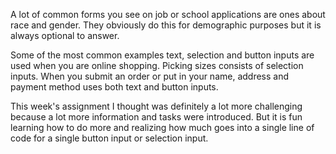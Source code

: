 A lot of common forms you see on job or school applications are ones about race and gender. They obviously do this for demographic purposes but it is always optional to answer.

Some of the most common examples text, selection and button inputs are used when you are online shopping. Picking sizes consists of selection inputs.
When you submit an order or put in your name, address and payment method uses both text and button inputs.

This week's assignment I thought was definitely a lot more  challenging because a lot more information and tasks were introduced. But it is fun learning how to do more and realizing how much goes into a single line of code for a single button input or selection input. 
